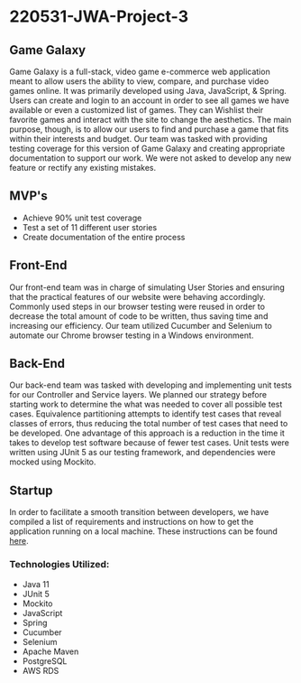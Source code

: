 # 220531-JWA-Project-3

## Game Galaxy
Game Galaxy is a full-stack, video game e-commerce web application meant to allow users the ability to view, compare, and purchase video games online. It was primarily developed using Java, JavaScript, & Spring. Users can create and login to an account in order to see all games we have available or even a customized list of games. They can Wishlist their favorite games and interact with the site to change the aesthetics. The main purpose, though, is to allow our users to find and purchase a game that fits within their interests and budget. Our team was tasked with providing testing coverage for this version of Game Galaxy and creating appropriate documentation to support our work. We were not asked to develop any new feature or rectify any existing mistakes.

## MVP's
- Achieve 90% unit test coverage
- Test a set of 11 different user stories
- Create documentation of the entire process

## Front-End
Our front-end team was in charge of simulating User Stories and ensuring that the practical features of our website were behaving accordingly. Commonly used steps in our browser testing were reused in order to decrease the total amount of code to be written, thus saving time and increasing our efficiency. Our team utilized Cucumber and Selenium to automate our Chrome browser testing in a Windows environment.

## Back-End
Our back-end team was tasked with developing and implementing unit tests for our Controller and Service layers. We planned our strategy before starting work to determine the what was needed to cover all possible test cases. Equivalence partitioning attempts to identify test cases that reveal classes of errors, thus reducing the total number of test cases that need to be developed. One advantage of this approach is a reduction in the time it takes to develop test software because of fewer test cases. Unit tests were written using JUnit 5 as our testing framework, and dependencies were mocked using Mockito.

## Startup

In order to facilitate a smooth transition between developers, we have compiled a list of requirements and instructions on how to get the application running on a local machine. These instructions can be found [here](https://github.com/Revature-TestingCapstone-1352/220531-JWA-Project-3/blob/main/STARTUP.md).

### Technologies Utilized:
- Java 11
- JUnit 5
- Mockito
- JavaScript
- Spring
- Cucumber
- Selenium
- Apache Maven
- PostgreSQL
- AWS RDS
